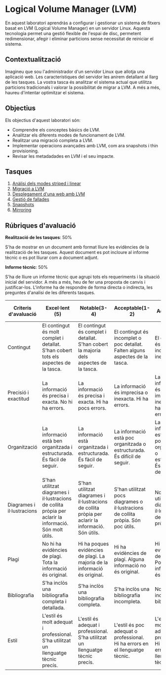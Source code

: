 # Logical Volume Manager (LVM)

En aquest laboratori aprendràs a configurar i gestionar un sistema de fitxers basat en LVM (Logical Volume Manager) en un servidor Linux. Aquesta tecnologia permet una gestió flexible de l'espai de disc, permetent redimensionar, afegir i eliminar particions sense necessitat de reiniciar el sistema.

## Contextualització

Imagineu que sou l'administrador d'un servidor Linux que allotja una aplicació web. Les característiques del servidor les anirem detallant al llarg de les tasques. La vostra tasca és analitzar el sistema actual que utilitza particions tradicionals i valorar la possibilitat de migrar a LVM. A més a més, haureu d'intentar optimitzar el sistema.

## Objectius

Els objectius d'aquest laboratori són:

- Comprendre els conceptes bàsics de LVM.
- Analitzar els diferents modes de funcionament de LVM.
- Realitzar una migració completa a LVM.
- Implementar operacions avançades amb LVM, com ara snapshots i thin provisioning.
- Revisar les metadadades en LVM i el seu impacte.

## Tasques

1. [Anàlisi dels modes striped i linear](./striped-linear.md)
2. [Migració a LVM](./migration.md)
3. [Desplegament d'una web amb LVM](./usage.md)
4. [Gestió de fallades](./failures.md)
5. [Snapshots](./snapshots.md)
6. [Mirroring](./mirroring.md)

## Rúbriques d'avaluació

**Realització de les tasques**: 50%

S'ha de mostrar en un document amb format lliure les evidències de la realització de les tasques. Aquest document es pot incloure al informe tècnic o es pot lliurar com a document adjunt.

**Informe tècnic**: 50%

S'ha de lliure un informe tècnic que agrupi tots els requeriments i la situació inicial del servidor. A més a més, heu de fer una proposta de canvis i justificar-los. L'informe ha de respondre de forma directa o indirecta, les preguntes d'analisi de les diferents tasques.

| Criteris d'avaluació      | Excel·lent (5) | Notable(3-4) | Acceptable(1-2)  | No Acceptable (0) |
|---------------------------|----------------|--------------|------------------|-------------------|
| Contingut                 | El contingut és molt complet i detallat. S'han cobert tots els aspectes de la tasca. | El contingut és complet i detallat. S'han cobert la majoria dels aspectes de la tasca. | El contingut és incomplet o poc detallat. Falten alguns aspectes de la tasca. | El contingut és molt incomplet o inexistent.|
| Precisió i exactitud       | La informació és precisa i exacta. No hi ha errors. | La informació és precisa i exacta. Hi ha pocs errors. | La informació és imprecisa o inexacta. Hi ha errors. | La informació és molt imprecisa o inexacta. Hi ha molts errors. |
| Organització              | La informació està ben organitzada i estructurada. És fàcil de seguir. | La informació està organitzada i estructurada. És fàcil de seguir. | La informació està poc organitzada o estructurada. És difícil de seguir. | La informació està molt poc organitzada o estructurada. És molt difícil de seguir. |
| Diagrames i il·lustracions | S'han utilitzat diagrames i il·lustracions de collita pròpia per aclarir la informació. Són molt útils. | S'han utilitzat diagrames i il·lustracions de collita pròpia per aclarir la informació. Són útils. | S'han utilitzat pocs diagrames o il·lustracions de collita pròpia. Són poc útils. | No s'han utilitzat diagrames o il·lustracions de collita pròpia.|
| Plagi                     | No hi ha evidències de plagi. Tota la informació és original. | Hi ha poques evidències de plagi. La majoria de la informació és original. | Hi ha evidències de plagi. Alguna informació no és original. | Hi ha moltes evidències de plagi. Poca informació és original. |
| Bibliografia              | S'ha inclòs una bibliografia completa i detallada. | S'ha inclòs una bibliografia completa. | S'ha inclòs una bibliografia incompleta. | No s'ha inclòs una bibliografia. |
| Estil                     | L'estil és molt adequat i professional. S'ha utilitzat un llenguatge tècnic precís. | L'estil és adequat i professional. S'ha utilitzat un llenguatge tècnic precís. | L'estil és poc adequat o professional. Hi ha errors en el llenguatge tècnic. | L'estil és molt poc adequat o professional. Hi ha molts errors en el llenguatge tècnic. |
